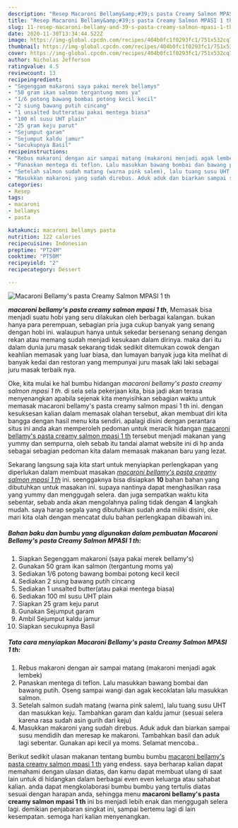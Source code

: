 ```yaml
---
description: "Resep Macaroni Bellamy&amp;#39;s pasta Creamy Salmon MPASI 1 th Lezat"
title: "Resep Macaroni Bellamy&amp;#39;s pasta Creamy Salmon MPASI 1 th Lezat"
slug: 11-resep-macaroni-bellamy-and-39-s-pasta-creamy-salmon-mpasi-1-th-lezat
date: 2020-11-30T13:34:44.522Z
image: https://img-global.cpcdn.com/recipes/404b0fc1f0293fc1/751x532cq70/macaroni-bellamys-pasta-creamy-salmon-mpasi-1-th-foto-resep-utama.jpg
thumbnail: https://img-global.cpcdn.com/recipes/404b0fc1f0293fc1/751x532cq70/macaroni-bellamys-pasta-creamy-salmon-mpasi-1-th-foto-resep-utama.jpg
cover: https://img-global.cpcdn.com/recipes/404b0fc1f0293fc1/751x532cq70/macaroni-bellamys-pasta-creamy-salmon-mpasi-1-th-foto-resep-utama.jpg
author: Nicholas Jefferson
ratingvalue: 4.5
reviewcount: 13
recipeingredient:
- "Segenggam makaroni saya pakai merek bellamys"
- "50 gram ikan salmon tergantung moms ya"
- "1/6 potong bawang bombai potong kecil kecil"
- "2 siung bawang putih cincang"
- "1 unsalted butteratau pakai mentega biasa"
- "100 ml susu UHT plain"
- "25 gram keju parut"
- "Sejumput garam"
- "Sejumput kaldu jamur"
- "secukupnya Basil"
recipeinstructions:
- "Rebus makaroni dengan air sampai matang (makaroni menjadi agak lembek)"
- "Panaskan mentega di teflon. Lalu masukkan bawang bombai dan bawang putih. Oseng sampai wangi dan agak kecoklatan lalu masukkan salmon."
- "Setelah salmon sudah matang (warna pink salem), lalu tuang susu UHT dan masukkan keju. Tambahkan garam dan kaldu jamur (sesuai selera karena rasa sudah asin gurih dari keju)"
- "Masukkan makaroni yang sudah direbus. Aduk aduk dan biarkan sampai susu mendidih dan meresap ke makaroni. Tambahkan basil dan aduk lagi sebentar. Gunakan api kecil ya moms. Selamat mencoba.."
categories:
- Resep
tags:
- macaroni
- bellamys
- pasta

katakunci: macaroni bellamys pasta 
nutrition: 122 calories
recipecuisine: Indonesian
preptime: "PT24M"
cooktime: "PT50M"
recipeyield: "2"
recipecategory: Dessert

---
```



![Macaroni Bellamy&#39;s pasta Creamy Salmon MPASI 1 th](https://img-global.cpcdn.com/recipes/404b0fc1f0293fc1/751x532cq70/macaroni-bellamys-pasta-creamy-salmon-mpasi-1-th-foto-resep-utama.jpg)

<b><i>macaroni bellamy&#39;s pasta creamy salmon mpasi 1 th</i></b>, Memasak bisa menjadi suatu hobi yang seru dilakukan oleh berbagai kalangan. bukan hanya para perempuan, sebagian pria juga cukup banyak yang senang dengan hobi ini. walaupun hanya untuk sekedar bersenang senang dengan rekan atau memang sudah menjadi kesukaan dalam dirinya. maka dari itu dalam dunia juru masak sekarang tidak sedikit ditemukan cowok dengan keahlian memasak yang luar biasa, dan lumayan banyak juga kita melihat di banyak kedai dan restoran yang mempunyai juru masak laki laki sebagai juru masak terbaik nya.



Oke, kita mulai ke hal bumbu hidangan <i>macaroni bellamy&#39;s pasta creamy salmon mpasi 1 th</i>. di sela sela pekerjaan kita, bisa jadi akan terasa menyenangkan apabila sejenak kita menyisihkan sebagian waktu untuk memasak macaroni bellamy&#39;s pasta creamy salmon mpasi 1 th ini. dengan kesuksesan kalian dalam memasak olahan tersebut, akan membuat diri kita bangga dengan hasil menu kita sendiri. apalagi disini dengan perantara situs ini anda akan memperoleh pedoman untuk meracik hidangan <u>macaroni bellamy&#39;s pasta creamy salmon mpasi 1 th</u> tersebut menjadi makanan yang yummy dan sempurna, oleh sebab itu tandai alamat website ini di hp anda sebagai sebagian pedoman kita dalam memasak makanan baru yang lezat.


Sekarang langsung saja kita start untuk menyiapkan perlengkapan yang diperlukan dalam membuat masakan <u><i>macaroni bellamy&#39;s pasta creamy salmon mpasi 1 th</i></u> ini. seenggaknya bisa disiapkan <b>10</b> bahan bahan yang dibutuhkan untuk masakan ini. supaya nantinya dapat menghasilkan rasa yang yummy dan menggugah selera. dan juga sempatkan waktu kita sebentar, sebab anda akan mengolahnya paling tidak dengan <b>4</b> langkah mudah. saya harap segala yang dibutuhkan sudah anda miliki disini, oke mari kita olah dengan mencatat dulu bahan perlengkapan dibawah ini.

<!--inarticleads1-->

##### Bahan baku dan bumbu yang digunakan dalam pembuatan Macaroni Bellamy&#39;s pasta Creamy Salmon MPASI 1 th:

1. Siapkan Segenggam makaroni (saya pakai merek bellamy&#39;s)
1. Gunakan 50 gram ikan salmon (tergantung moms ya)
1. Sediakan 1/6 potong bawang bombai potong kecil kecil
1. Sediakan 2 siung bawang putih cincang
1. Sediakan 1 unsalted butter(atau pakai mentega biasa)
1. Sediakan 100 ml susu UHT plain
1. Siapkan 25 gram keju parut
1. Gunakan Sejumput garam
1. Ambil Sejumput kaldu jamur
1. Siapkan secukupnya Basil




<!--inarticleads2-->

##### Tata cara menyiapkan Macaroni Bellamy&#39;s pasta Creamy Salmon MPASI 1 th:

1. Rebus makaroni dengan air sampai matang (makaroni menjadi agak lembek)
1. Panaskan mentega di teflon. Lalu masukkan bawang bombai dan bawang putih. Oseng sampai wangi dan agak kecoklatan lalu masukkan salmon.
1. Setelah salmon sudah matang (warna pink salem), lalu tuang susu UHT dan masukkan keju. Tambahkan garam dan kaldu jamur (sesuai selera karena rasa sudah asin gurih dari keju)
1. Masukkan makaroni yang sudah direbus. Aduk aduk dan biarkan sampai susu mendidih dan meresap ke makaroni. Tambahkan basil dan aduk lagi sebentar. Gunakan api kecil ya moms. Selamat mencoba..




Berikut sedikit ulasan makanan tentang bumbu bumbu <u>macaroni bellamy&#39;s pasta creamy salmon mpasi 1 th</u> yang endess. saya berharap kalian dapat memahami dengan ulasan diatas, dan kamu dapat membuat ulang di saat lain untuk di hidangkan dalam berbagai even even keluarga atau sahabat kalian. anda dapat mengkolaborasi bumbu bumbu yang tertulis diatas sesuai dengan harapan anda, sehingga menu <b>macaroni bellamy&#39;s pasta creamy salmon mpasi 1 th</b> ini bs menjadi lebih enak dan menggugah selera lagi. demikian penjabaran singkat ini, sampai bertemu lagi di lain kesempatan. semoga hari kalian menyenangkan.
